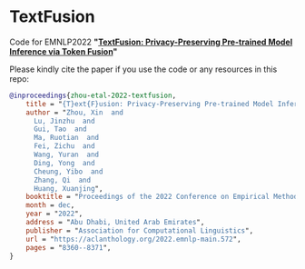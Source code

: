 # TextFusion
Code for EMNLP2022 **"[TextFusion: Privacy-Preserving Pre-trained Model Inference via Token Fusion](https://aclanthology.org/2022.emnlp-main.572/)"**

Please kindly cite the paper if you use the code or any resources in this repo:
```bib
@inproceedings{zhou-etal-2022-textfusion,
    title = "{T}ext{F}usion: Privacy-Preserving Pre-trained Model Inference via Token Fusion",
    author = "Zhou, Xin  and
      Lu, Jinzhu  and
      Gui, Tao  and
      Ma, Ruotian  and
      Fei, Zichu  and
      Wang, Yuran  and
      Ding, Yong  and
      Cheung, Yibo  and
      Zhang, Qi  and
      Huang, Xuanjing",
    booktitle = "Proceedings of the 2022 Conference on Empirical Methods in Natural Language Processing",
    month = dec,
    year = "2022",
    address = "Abu Dhabi, United Arab Emirates",
    publisher = "Association for Computational Linguistics",
    url = "https://aclanthology.org/2022.emnlp-main.572",
    pages = "8360--8371",
}

```
